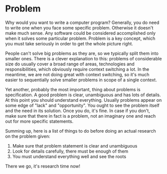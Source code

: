 # Problem

Why would you want to write a computer program? Generally, you do need to write one when you face some specific problem. Otherwise it doesn't make much sense. Any software could be considered accomplished only when it solves some particular problem. Problem is a key concept, which you must take seriously in order to get the whole picture right.

People can't solve big problems as they are, so we typically split them into smaller ones. There is a clever explanation to this: problems of considerable size do usually cover a broad range of areas, technologies and responsibilities, which obviously require context switching a lot. In the meantime, we are not doing great with context switching, so it's much easier to sequentially solve smaller problems in scope of a single context.

Yet another, probably the most important, thing about problems is specification. A good problem is clear, unambiguous and has lots of details. At this point you should understand everything. Usually problems appear on some edge of "lack" and "opportunity". You ought to see the problem itself and the need in its solution. Once you do, it's fine. In case if you don't, make sure that there in fact is a problem, not an imaginary one and reach out for more specific statements.

Summing up, here is a list of things to do before doing an actual research on the problem given:

1. Make sure that problem statement is clear and unambiguous
2. Look for details carefully, there must be enough of them
3. You must understand everything well and see the roots

There we go, it's research time now!
